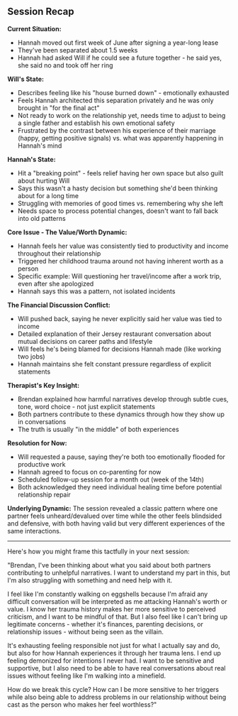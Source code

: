 ## Session Recap

**Current Situation:**
- Hannah moved out first week of June after signing a year-long lease
- They've been separated about 1.5 weeks
- Hannah had asked Will if he could see a future together - he said yes, she said no and took off her ring

**Will's State:**
- Describes feeling like his "house burned down" - emotionally exhausted
- Feels Hannah architected this separation privately and he was only brought in "for the final act"
- Not ready to work on the relationship yet, needs time to adjust to being a single father and establish his own emotional safety
- Frustrated by the contrast between his experience of their marriage (happy, getting positive signals) vs. what was apparently happening in Hannah's mind

**Hannah's State:**
- Hit a "breaking point" - feels relief having her own space but also guilt about hurting Will
- Says this wasn't a hasty decision but something she'd been thinking about for a long time
- Struggling with memories of good times vs. remembering why she left
- Needs space to process potential changes, doesn't want to fall back into old patterns

**Core Issue - The Value/Worth Dynamic:**
- Hannah feels her value was consistently tied to productivity and income throughout their relationship
- Triggered her childhood trauma around not having inherent worth as a person
- Specific example: Will questioning her travel/income after a work trip, even after she apologized
- Hannah says this was a pattern, not isolated incidents

**The Financial Discussion Conflict:**
- Will pushed back, saying he never explicitly said her value was tied to income
- Detailed explanation of their Jersey restaurant conversation about mutual decisions on career paths and lifestyle
- Will feels he's being blamed for decisions Hannah made (like working two jobs)
- Hannah maintains she felt constant pressure regardless of explicit statements

**Therapist's Key Insight:**
- Brendan explained how harmful narratives develop through subtle cues, tone, word choice - not just explicit statements
- Both partners contribute to these dynamics through how they show up in conversations
- The truth is usually "in the middle" of both experiences

**Resolution for Now:**
- Will requested a pause, saying they're both too emotionally flooded for productive work
- Hannah agreed to focus on co-parenting for now
- Scheduled follow-up session for a month out (week of the 14th)
- Both acknowledged they need individual healing time before potential relationship repair

**Underlying Dynamic:** The session revealed a classic pattern where one partner feels unheard/devalued over time while the other feels blindsided and defensive, with both having valid but very different experiences of the same interactions.

---

Here's how you might frame this tactfully in your next session:

"Brendan, I've been thinking about what you said about both partners contributing to unhelpful narratives. I want to understand my part in this, but I'm also struggling with something and need help with it.

I feel like I'm constantly walking on eggshells because I'm afraid any difficult conversation will be interpreted as me attacking Hannah's worth or value. I know her trauma history makes her more sensitive to perceived criticism, and I want to be mindful of that. But I also feel like I can't bring up legitimate concerns - whether it's finances, parenting decisions, or relationship issues - without being seen as the villain.

It's exhausting feeling responsible not just for what I actually say and do, but also for how Hannah experiences it through her trauma lens. I end up feeling demonized for intentions I never had. I want to be sensitive and supportive, but I also need to be able to have real conversations about real issues without feeling like I'm walking into a minefield.

How do we break this cycle? How can I be more sensitive to her triggers while also being able to address problems in our relationship without being cast as the person who makes her feel worthless?"